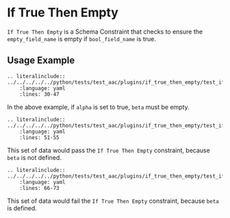 # If True Then Empty

`If True Then Empty` is a Schema Constraint that checks to ensure the `empty_field_name` is empty if `bool_field_name` is true.

## Usage Example
```{eval-rst}
.. literalinclude:: ../../../../../python/tests/test_aac/plugins/if_true_then_empty/test_if_true_then_empty.py
    :language: yaml
    :lines: 30-47
```

In the above example, if `alpha` is set to true, `beta` must be empty.


```{eval-rst}
.. literalinclude:: ../../../../../python/tests/test_aac/plugins/if_true_then_empty/test_if_true_then_empty.py
    :language: yaml
    :lines: 51-55
```
This set of data would pass the `If True Then Empty` constraint, because `beta` is not defined.


```{eval-rst}
.. literalinclude:: ../../../../../python/tests/test_aac/plugins/if_true_then_empty/test_if_true_then_empty.py
    :language: yaml
    :lines: 66-73
```
This set of data would fail the `If True Then Empty` constraint, because `beta` is defined.
